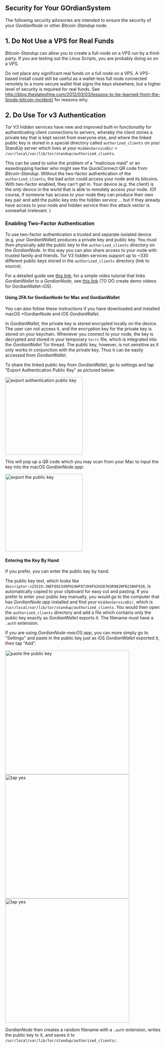 ## Security for Your GOrdianSystem

The following security advisories are intended to ensure the security of your *GordianNode* or other *Bitcoin-Standup* node.

## 1. Do Not Use a VPS for Real Funds

*Bitcoin-Standup* can allow you to create a full-node on a VPS run by a third-party. If you are testing out the Linux Scripts, you are probably doing so on a VPS.

Do *not* place any significant real funds on a full node on a VPS.  A VPS-based install could still be useful as a wallet-less full node connected remotely to a more secure wallet that signs the keys elsewhere, but a higher level of security is required for real funds. See http://blog.thestateofme.com/2012/03/03/lessons-to-be-learned-from-the-linode-bitcoin-incident/ for reasons why.

## 2. Do Use Tor v3 Authentication

Tor V3 hidden services have new and improved built-in functionality for authenticating client connections to servers, whereby the client stores a private key that is kept secret from everyone else, and where the linked public key is stored in a special directory called `authorized_clients` on your StandUp server which lives at your `HiddenServiceDir`  > `/usr/local/var/lib/tor/standup/authorized_clients`.

This can be used to solve the problem of a "malicious maid" or an easedropping hacker who might see the QuickConnect QR code from *Bitcoin-Standup*. Without the two-factor authentication of the `authorized_clients`, the bad actor could access your node and its bitcoins. With two-factor enabled, they can't get in.  Your device (e.g. the client) is the *only* device in the world that is able to remotely access your node.  (Of course, if someone has access to your node they can produce their own key pair and add the public key into the hidden service ... but if they already have access to your node and hidden service then this attack vector is somewhat irrelevant. )

### Enabling Two-Factor Authentication

To use two-factor authentication a trusted and separate isolated device (e.g. your *GordianWallet*) produces a private key and public key. You must then physically add the public key to the `authorized_clients` directory on the *GordianNode*. In this way you can also share access to your node with trusted family and friends. Tor V3 hidden services support up to ~330 different public keys stored in the `authorized_clients` directory (link to source). 

For a detailed guide see [this link](https://github.com/AnarchoTechNYC/meta/wiki/Connecting-to-an-authenticated-Onion-service#connecting-to-authenticated-version-3-onion-services); for a simple video tutorial that links *GordianWallet* to a *GordianNode*, see [this link](https://youtu.be/pSm2VftTCBI) (TO DO create demo videos for GordianWallet-iOS).

#### Using 2FA for GordianNode for Mac and GordianWallet

You can also follow these instructions if you have downloaded and installed macOS *GordianNode and iOS *GordianWallet.* 

In *GordianWallet*, the private key is stored encrypted locally on the device. The user can not access it, and the encryption key for the private key is stored on your keychain. Whenever you connect to your node, the key is decrypted and stored in your temporary `torrc` file, which is integrated into the *GordianWallet* Tor thread. The public key, however, is not sensitive as it only works in conjunction with the private key. Thus it can be easily accessed from *GordianWallet*.

To share the linked public key from *GordianWallet*, go to settings and tap "Export Authentication Public Key" as pictured below:

<img src="https://github.com/Fonta1n3/Bitcoin-Standup/blob/master/Images/StandUp_Remote_Settings.PNG" alt="export authentication public key" width="250"/>

This will pop up a QR code which you may scan from your Mac to input the key into the macOS *GordianNode.app*:

<img src="https://github.com/Fonta1n3/Bitcoin-StandUp/blob/master/Images/StandUp_Remote_QR.PNG" alt="export the public key" width="250"/>

#### Entering the Key By Hand

If you prefer, you can enter the public key by hand.

The public key text, which looks like `descriptor:x25519:JNEF892349FH24HF872H4FU2H387H3R982NFN238HF928`, is  automatically copied to your clipboard for easy cut and pasting. If you prefer to enter your public key manually, you would go to the computer that has *GordianNode.app* installed and find your `HiddenServiceDir`, which is `/usr/local/var/lib/tor/standup/authorized_clients`. You would then open the `authorized_clients` directory and add a file which contains only the public key exactly as *GordianWallet* exports it. The filename must have a `.auth` extension.

If you are using *GordianNode-macOS.app*, you can more simply go to "Settings" and paste in the public key just as iOS *GordianWallet* exported it, then tap "Add".

<img src="https://github.com/Fonta1n3/Bitcoin-StandUp/blob/master/Images/paste.png" alt="paste the public key" width="400"/>

<img src="https://github.com/Fonta1n3/Bitcoin-StandUp/blob/master/Images/yes.png" alt="tap yes" width="400"/>

<img src="https://github.com/Fonta1n3/Bitcoin-StandUp/blob/master/Images/ok.png" alt="tap yes" width="400"/>

*GordianNode* then creates a random filename with a `.auth` extension, writes the public key to it, and saves it to `/usr/local/var/lib/tor/standup/authorized_clients/`.

